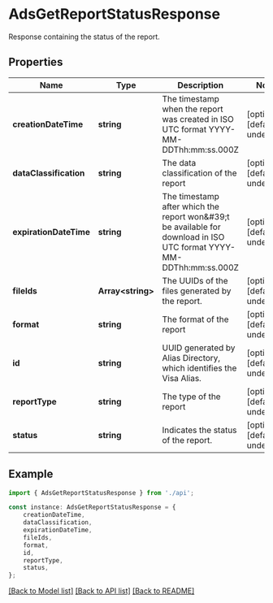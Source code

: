 # AdsGetReportStatusResponse

Response containing the status of the report.

## Properties

Name | Type | Description | Notes
------------ | ------------- | ------------- | -------------
**creationDateTime** | **string** | The timestamp when the report was created in ISO UTC format YYYY-MM-DDThh:mm:ss.000Z | [optional] [default to undefined]
**dataClassification** | **string** | The data classification of the report | [optional] [default to undefined]
**expirationDateTime** | **string** | The timestamp after which the report won\&#39;t be available for download in ISO UTC format YYYY-MM-DDThh:mm:ss.000Z | [optional] [default to undefined]
**fileIds** | **Array&lt;string&gt;** | The UUIDs of the files generated by the report. | [optional] [default to undefined]
**format** | **string** | The format of the report | [optional] [default to undefined]
**id** | **string** | UUID generated by Alias Directory, which identifies the Visa Alias. | [optional] [default to undefined]
**reportType** | **string** | The type of the report | [optional] [default to undefined]
**status** | **string** | Indicates the status of the report. | [optional] [default to undefined]

## Example

```typescript
import { AdsGetReportStatusResponse } from './api';

const instance: AdsGetReportStatusResponse = {
    creationDateTime,
    dataClassification,
    expirationDateTime,
    fileIds,
    format,
    id,
    reportType,
    status,
};
```

[[Back to Model list]](../README.md#documentation-for-models) [[Back to API list]](../README.md#documentation-for-api-endpoints) [[Back to README]](../README.md)

